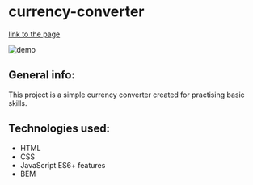 # currency-converter
[link to the page](https://dorotakar.github.io/currency-converter/)

![demo](https://github.com/DorotaKar/currency-converter/blob/main/images/img-readme2.gif?raw=true)
## General info:
This project is a simple currency converter created for practising basic skills.
## Technologies used:
- HTML
- CSS
- JavaScript ES6+ features
- BEM
